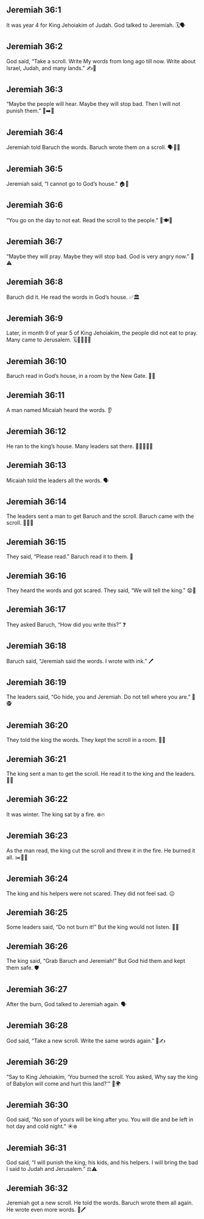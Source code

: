 ## Jeremiah 36:1
It was year 4 for King Jehoiakim of Judah. God talked to Jeremiah. 🗓️🗣️
## Jeremiah 36:2
God said, “Take a scroll. Write My words from long ago till now. Write about Israel, Judah, and many lands.” ✍️📜
## Jeremiah 36:3
“Maybe the people will hear. Maybe they will stop bad. Then I will not punish them.” 🙏➡️🙂
## Jeremiah 36:4
Jeremiah told Baruch the words. Baruch wrote them on a scroll. 🗣️📝📜
## Jeremiah 36:5
Jeremiah said, “I cannot go to God’s house.” 🏠🚫
## Jeremiah 36:6
“You go on the day to not eat. Read the scroll to the people.” 📖🍽️🚫
## Jeremiah 36:7
“Maybe they will pray. Maybe they will stop bad. God is very angry now.” 🙏⚠️
## Jeremiah 36:8
Baruch did it. He read the words in God’s house. ✅🏛️
## Jeremiah 36:9
Later, in month 9 of year 5 of King Jehoiakim, the people did not eat to pray. Many came to Jerusalem. 🗓️🚶‍♀️🚶‍♂️
## Jeremiah 36:10
Baruch read in God’s house, in a room by the New Gate. 📖🚪
## Jeremiah 36:11
A man named Micaiah heard the words. 👂
## Jeremiah 36:12
He ran to the king’s house. Many leaders sat there. 🏰👨‍⚖️👩‍⚖️
## Jeremiah 36:13
Micaiah told the leaders all the words. 🗣️
## Jeremiah 36:14
The leaders sent a man to get Baruch and the scroll. Baruch came with the scroll. 🚶‍♂️📜
## Jeremiah 36:15
They said, “Please read.” Baruch read it to them. 📖
## Jeremiah 36:16
They heard the words and got scared. They said, “We will tell the king.” 😧👑
## Jeremiah 36:17
They asked Baruch, “How did you write this?” ❓
## Jeremiah 36:18
Baruch said, “Jeremiah said the words. I wrote with ink.” 🖊️
## Jeremiah 36:19
The leaders said, “Go hide, you and Jeremiah. Do not tell where you are.” 🤫🕵️
## Jeremiah 36:20
They told the king the words. They kept the scroll in a room. 🏰📜
## Jeremiah 36:21
The king sent a man to get the scroll. He read it to the king and the leaders. 👑📖
## Jeremiah 36:22
It was winter. The king sat by a fire. ❄️🔥
## Jeremiah 36:23
As the man read, the king cut the scroll and threw it in the fire. He burned it all. ✂️📜🔥
## Jeremiah 36:24
The king and his helpers were not scared. They did not feel sad. 😐
## Jeremiah 36:25
Some leaders said, “Do not burn it!” But the king would not listen. 🙏🚫
## Jeremiah 36:26
The king said, “Grab Baruch and Jeremiah!” But God hid them and kept them safe. 🛡️
## Jeremiah 36:27
After the burn, God talked to Jeremiah again. 🗣️
## Jeremiah 36:28
God said, “Take a new scroll. Write the same words again.” 📜✍️
## Jeremiah 36:29
“Say to King Jehoiakim, ‘You burned the scroll. You asked, Why say the king of Babylon will come and hurt this land?’” 👑🌍
## Jeremiah 36:30
God said, “No son of yours will be king after you. You will die and be left in hot day and cold night.” ☀️❄️
## Jeremiah 36:31
God said, “I will punish the king, his kids, and his helpers. I will bring the bad I said to Judah and Jerusalem.” ⚖️⚠️
## Jeremiah 36:32
Jeremiah got a new scroll. He told the words. Baruch wrote them all again. He wrote even more words. 📜🖊️
